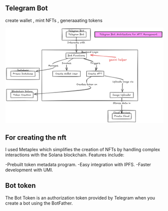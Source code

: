 ## Telegram Bot

create wallet , mint NFTs , generaaating tokens

![alt text](image.png)

## For creating the nft

I used Metaplex which simplifies the creation of NFTs by handling complex interactions with the Solana blockchain. Features include:

-Prebuilt token metadata program.
-Easy integration with IPFS.
-Faster development with UMI.

## Bot token

The Bot Token is an authorization token provided by Telegram when you create a bot using the BotFather.

